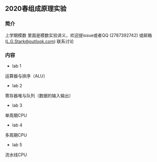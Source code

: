 ## 2020春组成原理实验

### 简介

上学期模数 里面是模数实验讲义，欢迎提issue或者QQ (2787392742) 或邮箱 (L.G.Stark@outlook.com) 联系讨论

### 内容

- lab 1

运算器与排序（ALU）

- lab 2

寄存器堆与队列（数据的输入输出）

- lab 3

单周期CPU

- lab 4

多周期CPU

- lab 5

流水线CPU